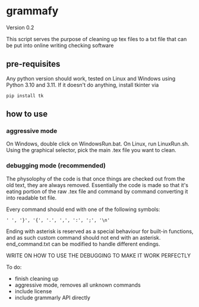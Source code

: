 # grammafy

Version 0.2

This script serves the purpose of cleaning up tex files to a txt file that can be put into online writing checking software

## pre-requisites

Any python version should work, tested on Linux and Windows using Python 3.10 and 3.11.
If it doesn't do anything, install tkinter via
```
pip install tk
```

## how to use

### aggressive mode

On Windows, double click on WindowsRun.bat.
On Linux, run LinuxRun.sh.
Using the graphical selector, pick the main .tex file you want to clean.

### debugging mode (recommended)

The physolophy of the code is that once things are checked out from the old text, they are always removed. Essentially the code is made so that it's eating portion of the raw .tex file and command by command converting it into readable txt file.

Every command should end with one of the following symbols:
```
' ', '}', '{', '.', ',', ':', ';', '\n'
```
Ending with asterisk is reserved as a special behaviour for built-in functions, and as such custom command should not end with an asterisk.
end_command.txt can be modified to handle different endings.


WRITE ON HOW TO USE THE DEBUGGING TO MAKE IT WORK PERFECTLY




To do:
- finish cleaning up
- aggressive mode, removes all unknown commands
- include license
- include grammarly API directly
